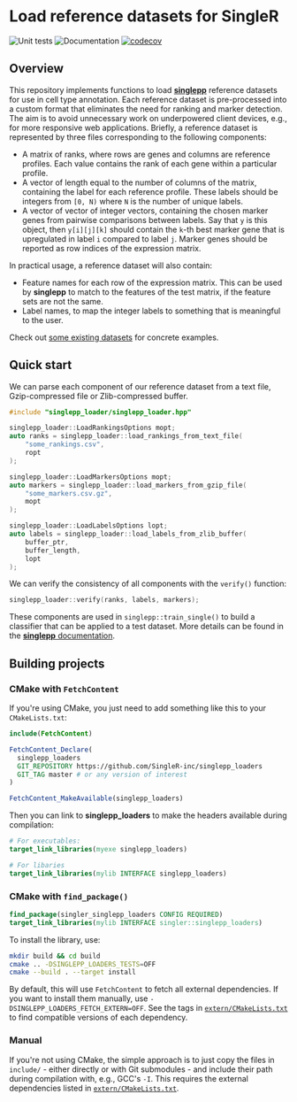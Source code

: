 # Load reference datasets for SingleR 

![Unit tests](https://github.com/singler-inc/singlepp_loaders/actions/workflows/run-tests.yaml/badge.svg)
![Documentation](https://github.com/singler-inc/singlepp_loaders/actions/workflows/doxygenate.yaml/badge.svg)
[![codecov](https://codecov.io/gh/singler-inc/singlepp_loaders/branch/master/graph/badge.svg?token=Dv89atBILO)](https://codecov.io/gh/singler-inc/singlepp_loaders)

## Overview

This repository implements functions to load [**singlepp**](https://github.com/SingleR-inc/singlepp) reference datasets for use in cell type annotation.
Each reference dataset is pre-processed into a custom format that eliminates the need for ranking and marker detection.
The aim is to avoid unnecessary work on underpowered client devices, e.g., for more responsive web applications.
Briefly, a reference dataset is represented by three files corresponding to the following components:

- A matrix of ranks, where rows are genes and columns are reference profiles.
  Each value contains the rank of each gene within a particular profile.
- A vector of length equal to the number of columns of the matrix, containing the label for each reference profile.
  These labels should be integers from `[0, N)` where `N` is the number of unique labels.
- A vector of vector of integer vectors, containing the chosen marker genes from pairwise comparisons between labels.
  Say that `y` is this object, then `y[i][j][k]` should contain the `k`-th best marker gene that is upregulated in label `i` compared to label `j`. 
  Marker genes should be reported as row indices of the expression matrix.

In practical usage, a reference dataset will also contain:

- Feature names for each row of the expression matrix.
  This can be used by **singlepp** to match to the features of the test matrix, if the feature sets are not the same.
- Label names, to map the integer labels to something that is meaningful to the user.

Check out [some existing datasets](https://github.com/kanaverse/singlepp-references) for concrete examples.

## Quick start

We can parse each component of our reference dataset from a text file, Gzip-compressed file or Zlib-compressed buffer.

```cpp
#include "singlepp_loader/singlepp_loader.hpp"

singlepp_loader::LoadRankingsOptions mopt;
auto ranks = singlepp_loader::load_rankings_from_text_file(
    "some_rankings.csv",
    ropt
);

singlepp_loader::LoadMarkersOptions mopt;
auto markers = singlepp_loader::load_markers_from_gzip_file(
    "some_markers.csv.gz",
    mopt
);

singlepp_loader::LoadLabelsOptions lopt;
auto labels = singlepp_loader::load_labels_from_zlib_buffer(
    buffer_ptr,
    buffer_length,
    lopt
);
```

We can verify the consistency of all components with the `verify()` function:

```cpp
singlepp_loader::verify(ranks, labels, markers);
```

These components are used in `singlepp::train_single()` to build a classifier that can be applied to a test dataset.
More details can be found in the [**singlepp** documentation](https://SingleR-inc.github.io/singlepp).

## Building projects 

### CMake with `FetchContent`

If you're using CMake, you just need to add something like this to your `CMakeLists.txt`:

```cmake
include(FetchContent)

FetchContent_Declare(
  singlepp_loaders
  GIT_REPOSITORY https://github.com/SingleR-inc/singlepp_loaders
  GIT_TAG master # or any version of interest
)

FetchContent_MakeAvailable(singlepp_loaders)
```

Then you can link to **singlepp_loaders** to make the headers available during compilation:

```cmake
# For executables:
target_link_libraries(myexe singlepp_loaders)

# For libaries
target_link_libraries(mylib INTERFACE singlepp_loaders)
```

### CMake with `find_package()`

```cmake
find_package(singler_singlepp_loaders CONFIG REQUIRED)
target_link_libraries(mylib INTERFACE singler::singlepp_loaders)
```

To install the library, use:

```sh
mkdir build && cd build
cmake .. -DSINGLEPP_LOADERS_TESTS=OFF
cmake --build . --target install
```

By default, this will use `FetchContent` to fetch all external dependencies.
If you want to install them manually, use `-DSINGLEPP_LOADERS_FETCH_EXTERN=OFF`.
See the tags in [`extern/CMakeLists.txt`](extern/CMakeLists.txt) to find compatible versions of each dependency.

### Manual

If you're not using CMake, the simple approach is to just copy the files in `include/` - either directly or with Git submodules - and include their path during compilation with, e.g., GCC's `-I`.
This requires the external dependencies listed in [`extern/CMakeLists.txt`](extern/CMakeLists.txt). 
